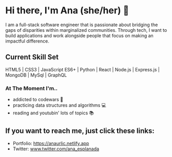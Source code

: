 # Hi there, I'm Ana (she/her) 🚀

I am a full-stack software engineer that is passionate about bridging the gaps of disparities within marginalized communities. Through tech, I want to build applications and work alongside people that focus on making an impactful difference.

## Current Skill Set
HTML5 | CSS3 | JavaScript ES6+ | Python | React | Node.js | Express.js | MongoDB | MySql | GraphQL

### At The Moment I'm..
- addicted to codewars 🚀
- practicing data structures and algorithms 💻
- reading and youtubin' lots of topics 📚

## If you want to reach me, just click these links:

- Portfolio: https://anaurlic.netlify.app
- Twitter: www.twitter.com/ana_esplanada

